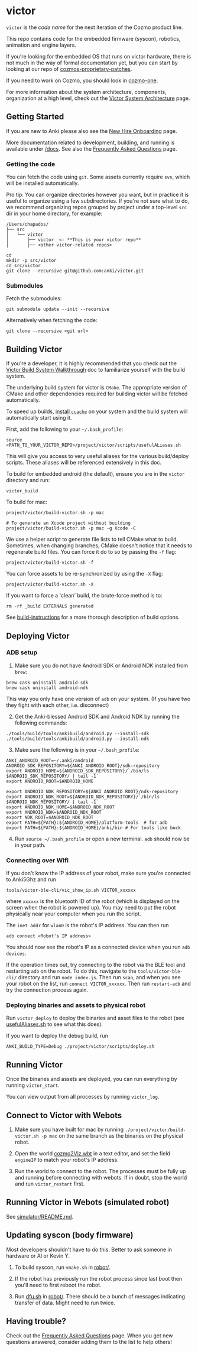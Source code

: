 # victor

`victor` is the _code name_ for the next iteration of the Cozmo product line.

This repo contains code for the embedded firmware (syscon), robotics, animation and engine layers.

If you're looking for the embedded OS that runs on victor hardware, there is not much in the way of formal documentation yet, but you can start by looking at our repo of [cozmos-proprietary-patches](https://github.com/anki/cozmos-proprietary-patches).

If you need to work on Cozmo, you should look in [cozmo-one].

[cozmo-one]: https://github.com/anki/cozmo-one

For more information about the system architecture, components, organization at a high level, check out the [Victor System Architecture](docs/architecture/README.md) page.

## Getting Started

If you are new to Anki please also see the [New Hire Onboarding](https://ankiinc.atlassian.net/wiki/pages/viewpage.action?pageId=72614010) page.

More documentation related to development, building, and running is available under [/docs](/docs). See also the [Frequently Asked Questions](/docs/FAQ.md) page.

### Getting the code

You can fetch the code using `git`.  Some assets currently require `svn`, which will be installed automatically.

Pro tip: You can organize directories however you want, but in practice it is useful to organize using a few subdirectories. If you're not sure what to do, we recommend organizing repos grouped by project under a top-level `src` dir in your home directory, for example:

```
/Users/chapados/
├── src
│   └── victor
│       ├── victor  <- **This is your victor repo**
│       ├── <other victor-related repos>
```

```
cd
mkdir -p src/victor
cd src/victor
git clone --recursive git@github.com:anki/victor.git
```

### Submodules
Fetch the submodules:

```
git submodule update --init --recursive
```

Alternatively when fetching the code:
```
git clone --recursive <git url>
```

## Building Victor

If you're a developer, it is highly recommended that you check out the [Victor Build System Walkthrough](/docs/build-system-walkthrough.md) doc to familiarize yourself with the build system.

The underlying build system for victor is `CMake`.  The appropriate version of CMake and other dependencies required for building victor will be fetched automatically.

To speed up builds, [install `ccache`](/docs/ccache.md) on your system and the build system will automatically start using it.

First, add the following to your `~/.bash_profile`:

```
source <PATH_TO_YOUR_VICTOR_REPO>/project/victor/scripts/usefulALiases.sh
```

This will give you access to very useful aliases for the various build/deploy scripts. These aliases will be referenced extensively in this doc.

To build for embedded android (the default), ensure you are in the `victor` directory and run:

```
victor_build
```

To build for mac:

```
project/victor/build-victor.sh -p mac

# To generate an Xcode project without building
project/victor/build-victor.sh -p mac -g Xcode -C
```

We use a helper script to generate file lists to tell CMake what to build. Sometimes, when changing branches, CMake doesn't notice that it needs to regenerate build files. You can force it do to so by passing the `-f` flag:

```
project/victor/build-victor.sh -f
```

You can force assets to be re-synchronized by using the `-X` flag:

```
project/victor/build-victor.sh -X
```


If you want to force a 'clean' build, the brute-force method is to:

```
rm -rf _build EXTERNALS generated
```

See [build-instructions](/docs/development/build-instructions.md) for a more thorough description of build options.

## Deploying Victor

### ADB setup

1. Make sure you do not have Android SDK or Android NDK installed from `brew`:

```
brew cask uninstall android-sdk
brew cask uninstall android-ndk
```

This way you only have one version of `adb` on your system. (If you have two they fight with each other, i.e. disconnect)

2. Get the Anki-blessed Android SDK and Android NDK by running the following commands:

```
./tools/build/tools/ankibuild/android.py --install-sdk
./tools/build/tools/ankibuild/android.py --install-ndk
```

3. Make sure the following is in your `~/.bash_profile`:

```
ANKI_ANDROID_ROOT=~/.anki/android
ANDROID_SDK_REPOSITORY=${ANKI_ANDROID_ROOT}/sdk-repository
export ANDROID_HOME=${ANDROID_SDK_REPOSITORY}/`/bin/ls $ANDROID_SDK_REPOSITORY/ | tail -1`
export ANDROID_ROOT=$ANDROID_HOME

export ANDROID_NDK_REPOSITORY=${ANKI_ANDROID_ROOT}/ndk-repository
export ANDROID_NDK_ROOT=${ANDROID_NDK_REPOSITORY}/`/bin/ls $ANDROID_NDK_REPOSITORY/ | tail -1`
export ANDROID_NDK_HOME=$ANDROID_NDK_ROOT
export ANDROID_NDK=$ANDROID_NDK_ROOT
export NDK_ROOT=$ANDROID_NDK_ROOT
export PATH=${PATH}:${ANDROID_HOME}/platform-tools  # for adb
export PATH=${PATH}:${ANDROID_HOME}/anki/bin # For tools like buck
```

4. Run `source ~/.bash_profile` or open a new terminal. `adb` should now be in your path.


### Connecting over Wifi

If you don't know the IP address of your robot, make sure you're connected to Anki5Ghz and run

```
tools/victor-ble-cli/vic_show_ip.sh VICTOR_xxxxxx
```

where `xxxxxx` is the bluetooth ID of the robot (which is displayed on the screen when the robot is powered up). You may need to put the robot physically near your computer when you run the script.

The `inet addr` for `wlan0` is the robot's IP address. You can then run

```
adb connect <Robot's IP address>
```

You should now see the robot's IP as a connected device when you run `adb devices`.

If the operation times out, try connecting to the robot via the BLE tool and restarting `adb` on the robot. To do this, navigate to the `tools/victor-ble-cli/` directory and run `node index.js`. Then run `scan`, and when you see your robot on the list, run `connect VICTOR_xxxxxx`. Then run `restart-adb` and try the connection process again.

### Deploying binaries and assets to physical robot

Run `victor_deploy` to deploy the binaries and asset files to the robot (see [usefulAliases.sh](project/victor/scripts/usefulALiases.sh) to see what this does).

If you want to deploy the debug build, run

```
ANKI_BUILD_TYPE=Debug ./project/victor/scripts/deploy.sh
```

## Running Victor

Once the binaries and assets are deployed, you can run everything by running `victor_start`.

You can view output from all processes by running `victor_log`.

## Connect to Victor with Webots 

1. Make sure you have built for mac by running `./project/victor/build-victor.sh -p mac` on the same branch as the binaries on the physical robot.

1. Open the world [cozmo2Viz.wbt](/simulator/worlds/cozmo2Viz.wbt) in a text editor, and set the field `engineIP` to match your robot's IP address. 

1. Run the world to connect to the robot. The processes must be fully up and running before connecting with webots. If in doubt, stop the world and run `victor_restart` first.

## Running Victor in Webots (simulated robot)

See [simulator/README.md](/simulator/README.md).

## Updating syscon (body firmware)

Most developers shouldn't have to do this. Better to ask someone in hardware or Al or Kevin Y.

1. To build syscon, run `vmake.sh` in [robot/](/robot). 

1. If the robot has previously run the robot process since last boot then you'll need to first reboot the robot. 

1. Run [dfu.sh](/robot/dfu.sh) in [robot/](/robot). There should be a bunch of messages indicating transfer of data. Might need to run twice.

## Having trouble?

Check out the [Frequently Asked Questions](/docs/FAQ.md) page. When you get new questions answered, consider adding them to the list to help others!
